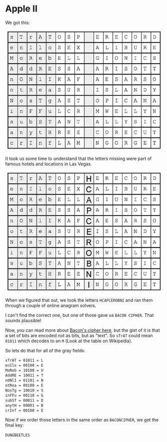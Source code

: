 # Apple II

We got this:

![Apple](./apple.png)

It took us some time to understand that the letters missing were part of famous hotels and locations in Las Vegas.

![Apple solved](./apple-solved.png)

When we figured that out, we took the letters ``HCAPCEROBNI`` and ran them through a couple of online anagram solvers.

I can't find the correct one, but one of those gave us ``BACON CIPHER``. That sounds plausible!

Now, you can read more about [Bacon's cipher here](https://en.wikipedia.org/wiki/Bacon%27s_cipher), but the gist of it is that a set of bits are encoded not as bits, but as "text". So ``sTrAT`` could mean ``01011`` which decodes to an ``M`` (Look at the table on Wikipedia).

So lets do that for all of the gray fields:

    sTrAT = 01011 = L
    enIlo = 00100 = E
    MoReb = 10100 = U
    AddRE = 10011 = T
    nONlI = 01101 = N
    otRea = 00100 = E
    NosTg = 10010 = S
    inFFu = 00110 = G
    subST = 00011 = D
    anytH = 00001 = B
    crInf = 00100 = E

Now if we order those letters in the same order as ``BACONCIPHER``, we get the final key:

``DUNGBEETLES``
